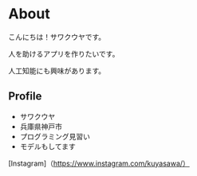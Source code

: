 # <a name="header-1-8f7f4c1ce7a4f933663d10543562b096"></a> About
こんにちは！サワクウヤです。

人を助けるアプリを作りたいです。

人工知能にも興味があります。

## <a name="header-2-cce99c598cfdb9773ab041d54c3d973a"></a> Profile
- サワクウヤ
- 兵庫県神戸市
- プログラミング見習い
- モデルもしてます

[Instagram]（https://www.instagram.com/kuyasawa/）
